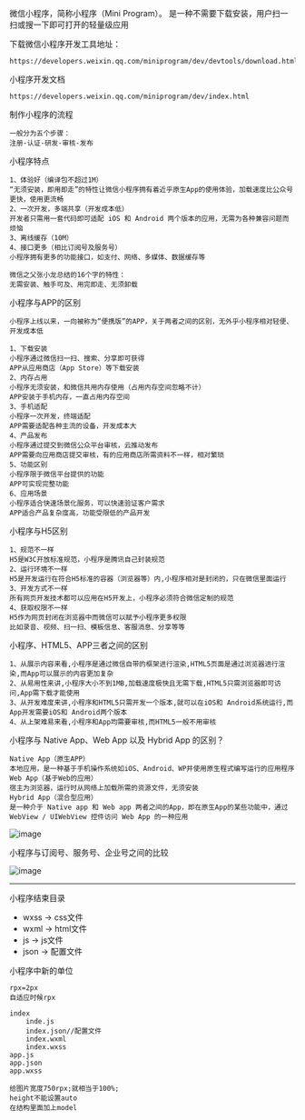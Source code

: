 微信小程序，简称小程序（Mini Program）。
是一种不需要下载安装，用户扫一扫或搜一下即可打开的轻量级应用

下载微信小程序开发工具地址：

```
https://developers.weixin.qq.com/miniprogram/dev/devtools/download.html
```
小程序开发文档

```
https://developers.weixin.qq.com/miniprogram/dev/index.html
```


制作小程序的流程

```
一般分为五个步骤：
注册-认证-研发-审核-发布
```
小程序特点

```
1、体验好（编译包不超过1M）
“无须安装，即用即走”的特性让微信小程序拥有着近乎原生App的使用体验，加载速度比公众号更快，使用更流畅
2、一次开发，多端共享（开发成本低）
开发者只需用一套代码即可适配 iOS 和 Android 两个版本的应用，无需为各种兼容问题而烦恼
3、离线缓存（10M）
4、接口更多（相比订阅号及服务号）
小程序拥有更多的功能接口，如支付、网络、多媒体、数据缓存等
```

```
微信之父张小龙总结的16个字的特性：
无需安装、触手可及、用完即走、无须卸载
```

小程序与APP的区别

`小程序上线以来，一向被称为“便携版”的APP，关于两者之间的区别，无外乎小程序相对轻便、开发成本低`
```
1、下载安装
小程序通过微信扫一扫、搜索、分享即可获得
APP从应用商店（App Store）等下载安装
2、内存占用
小程序无须安装，和微信共用内存使用（占用内存空间忽略不计）
APP安装于手机内存，一直占用内存空间
3、手机适配
小程序一次开发，终端适配
APP需要适配各种主流的设备，开发成本大
4、产品发布
小程序通过提交到微信公众平台审核，云推动发布
APP需要向应用商店提交审核，有的应用商店所需资料不一样，相对繁琐
5、功能区别
小程序限于微信平台提供的功能
APP可实现完整功能
6、应用场景
小程序适合快速场景化服务，可以快速验证客户需求
APP适合产品复杂度高，功能受限低的产品开发
```
小程序与H5区别

```
1、规范不一样
H5是W3C开放标准规范，小程序是腾讯自己封装规范
2、运行环境不一样
H5是开发运行在符合H5标准的容器（浏览器等）内,小程序相对是封闭的，只在微信里面运行
3、开发方式不一样
所有网页开发技术都可以应用在H5开发上，小程序必须符合微信定制的规范
4、获取权限不一样
H5作为网页封闭在浏览器中而微信可以赋予小程序更多权限
比如录音、视频、扫一扫、模板信息、客服消息、分享等等
```
小程序、HTML5、APP三者之间的区别

```
1、从展示内容来看,小程序是通过微信自带的框架进行渲染,HTML5页面是通过浏览器进行渲染,而App可以展示的内容更加复杂
2、从易用性来讲,小程序大小不到1MB,加载速度极快且无需下载,HTML5只需浏览器即可访问,App需下载才能使用
3、从开发难度来讲,小程序和HTML5只需开发一个版本,就可以在iOS和 Android系统运行,而App开发需要iOS和 Android两个版本
4、从上架难易来看,小程序和App均需要审核,而HTML5一般不用审核
```
 小程序与 Native App、Web App 以及 Hybrid App 的区别？
 
```
Native App（原生APP）
本地应用，是一种基于手机操作系统如iOS、Android、WP并使用原生程式编写运行的应用程序
Web App（基于Web的应用）
宿主为浏览器，运行时从网络上加载所需的资源文件，无须安装
Hybrid App（混合型应用）
是一种介于 Native app 和 Web app 两者之间的App，即在原生App的某些功能中，通过 WebView / UIWebView 控件访问 Web App 的一种应用
```
![image](https://upload-images.jianshu.io/upload_images/4049324-39035b842c51f434.png?imageMogr2/auto-orient/strip%7CimageView2/2/w/896/format/webp)

小程序与订阅号、服务号、企业号之间的比较

![image](https://upload-images.jianshu.io/upload_images/4049324-6d8044e5158a5649.png?imageMogr2/auto-orient/strip%7CimageView2/2/w/700/format/webp)


---
小程序结束目录
- wxss -> css文件
- wxml -> html文件
- js -> js文件
- json -> 配置文件

小程序中新的单位

```
rpx=2px
自适应时候rpx
```


```
index
    inde.js
    index.json//配置文件
    index.wxml
    index.wxss
app.js
app.json
app.wxss
```

```
给图片宽度750rpx;就相当于100%;
height不能设置auto
在结构里面加上model
```
